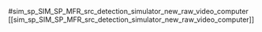#sim_sp_SIM_SP_MFR_src_detection_simulator_new_raw_video_computer
[[sim_sp_SIM_SP_MFR_src_detection_simulator_new_raw_video_computer]]
